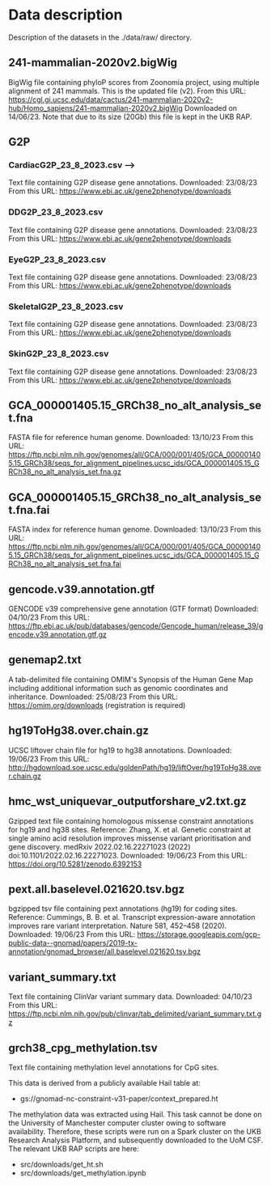 # Data description
Description of the datasets in the ./data/raw/ directory.
   
## 241-mammalian-2020v2.bigWig
BigWig file containing phyloP scores from Zoonomia project, using multiple alignment of 241 mammals.
This is the updated file (v2).
From this URL: https://cgl.gi.ucsc.edu/data/cactus/241-mammalian-2020v2-hub/Homo_sapiens/241-mammalian-2020v2.bigWig
Downloaded on 14/06/23.
Note that due to its size (20Gb) this file is kept in the UKB RAP.

## G2P
### CardiacG2P_23_8_2023.csv -->
Text file containing G2P disease gene annotations.
Downloaded: 23/08/23
From this URL: https://www.ebi.ac.uk/gene2phenotype/downloads

### DDG2P_23_8_2023.csv
Text file containing G2P disease gene annotations.
Downloaded: 23/08/23
From this URL: https://www.ebi.ac.uk/gene2phenotype/downloads

### EyeG2P_23_8_2023.csv
Text file containing G2P disease gene annotations.
Downloaded: 23/08/23
From this URL: https://www.ebi.ac.uk/gene2phenotype/downloads

### SkeletalG2P_23_8_2023.csv
Text file containing G2P disease gene annotations.
Downloaded: 23/08/23
From this URL: https://www.ebi.ac.uk/gene2phenotype/downloads

### SkinG2P_23_8_2023.csv
Text file containing G2P disease gene annotations.
Downloaded: 23/08/23
From this URL: https://www.ebi.ac.uk/gene2phenotype/downloads

## GCA_000001405.15_GRCh38_no_alt_analysis_set.fna
FASTA file for reference human genome. 
Downloaded: 13/10/23
From this URL: https://ftp.ncbi.nlm.nih.gov/genomes/all/GCA/000/001/405/GCA_000001405.15_GRCh38/seqs_for_alignment_pipelines.ucsc_ids/GCA_000001405.15_GRCh38_no_alt_analysis_set.fna.gz

## GCA_000001405.15_GRCh38_no_alt_analysis_set.fna.fai
FASTA index for reference human genome. 
Downloaded: 13/10/23
From this URL: https://ftp.ncbi.nlm.nih.gov/genomes/all/GCA/000/001/405/GCA_000001405.15_GRCh38/seqs_for_alignment_pipelines.ucsc_ids/GCA_000001405.15_GRCh38_no_alt_analysis_set.fna.fai

## gencode.v39.annotation.gtf
GENCODE v39 comprehensive gene annotation (GTF format)
Downloaded: 04/10/23
From this URL: https://ftp.ebi.ac.uk/pub/databases/gencode/Gencode_human/release_39/gencode.v39.annotation.gtf.gz

## genemap2.txt
A tab-delimited file containing OMIM's Synopsis of the Human Gene Map including additional information such as genomic coordinates and inheritance.
Downloaded: 25/08/23
From this URL: https://omim.org/downloads (registration is required)

## hg19ToHg38.over.chain.gz
UCSC liftover chain file for hg19 to hg38 annotations.
Downloaded: 19/06/23
From this URL: http://hgdownload.soe.ucsc.edu/goldenPath/hg19/liftOver/hg19ToHg38.over.chain.gz

## hmc_wst_uniquevar_outputforshare_v2.txt.gz
Gzipped text file containing homologous missense constraint annotations for hg19 and hg38 sites.
Reference: Zhang, X. et al. Genetic constraint at single amino acid resolution improves missense variant prioritisation and gene discovery. medRxiv 2022.02.16.22271023 (2022) doi:10.1101/2022.02.16.22271023.
Downloaded: 19/06/23
From this URL: https://doi.org/10.5281/zenodo.6392153

## pext.all.baselevel.021620.tsv.bgz
bgzipped tsv file containing pext annotations (hg19) for coding sites.
Reference: Cummings, B. B. et al. Transcript expression-aware annotation improves rare variant interpretation. Nature 581, 452–458 (2020).
Downloaded: 19/06/23
From this URL: https://storage.googleapis.com/gcp-public-data--gnomad/papers/2019-tx-annotation/gnomad_browser/all.baselevel.021620.tsv.bgz

## variant_summary.txt
Text file containing ClinVar variant summary data.
Downloaded: 04/10/23
From this URL: https://ftp.ncbi.nlm.nih.gov/pub/clinvar/tab_delimited/variant_summary.txt.gz

## grch38_cpg_methylation.tsv
Text file containing methylation level annotations for CpG sites.

This data is derived from a publicly available Hail table at: 
- gs://gnomad-nc-constraint-v31-paper/context_prepared.ht

The methylation data was extracted using Hail. This task cannot be done on the University of Manchester computer cluster owing to software availability. Therefore, these scripts were run on a Spark cluster on the UKB Research Analysis Platform, and subsequently downloaded to the UoM CSF. The relevant UKB RAP scripts are here:
- src/downloads/get_ht.sh
- src/downloads/get_methylation.ipynb

